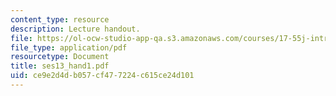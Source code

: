 ```yaml
---
content_type: resource
description: Lecture handout.
file: https://ol-ocw-studio-app-qa.s3.amazonaws.com/courses/17-55j-introduction-to-latin-american-studies-fall-2006/ce9e2d4db057cf477224c615ce24d101_ses13_hand1.pdf
file_type: application/pdf
resourcetype: Document
title: ses13_hand1.pdf
uid: ce9e2d4d-b057-cf47-7224-c615ce24d101
---
```

